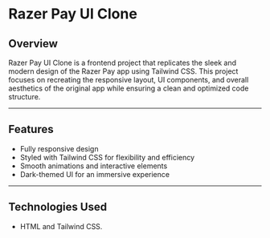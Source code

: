 # Razer Pay UI Clone
## Overview
Razer Pay UI Clone is a frontend project that replicates the sleek and modern design of the Razer Pay app using Tailwind CSS. This project focuses on recreating the responsive layout, UI components, and overall aesthetics of the original app while ensuring a clean and optimized code structure.

***

## Features 
- Fully responsive design
- Styled with Tailwind CSS for flexibility and efficiency
- Smooth animations and interactive elements
- Dark-themed UI for an immersive experience

***

## Technologies Used 
- HTML and Tailwind CSS.
